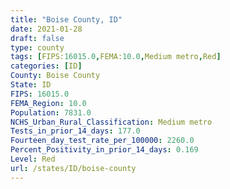 ```yaml
---
title: "Boise County, ID"
date: 2021-01-28
draft: false
type: county
tags: [FIPS:16015.0,FEMA:10.0,Medium metro,Red]
categories: [ID]
County: Boise County
State: ID
FIPS: 16015.0
FEMA_Region: 10.0
Population: 7831.0
NCHS_Urban_Rural_Classification: Medium metro
Tests_in_prior_14_days: 177.0
Fourteen_day_test_rate_per_100000: 2260.0
Percent_Positivity_in_prior_14_days: 0.169
Level: Red
url: /states/ID/boise-county
---
```



